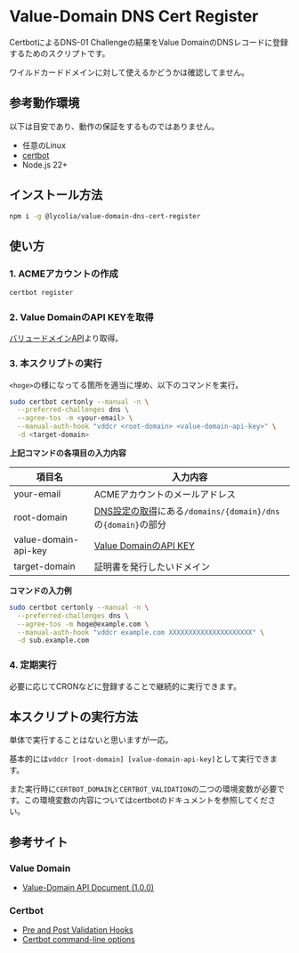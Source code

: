 # Value-Domain DNS Cert Register

CertbotによるDNS-01 Challengeの結果をValue DomainのDNSレコードに登録するためのスクリプトです。

ワイルドカードドメインに対して使えるかどうかは確認してません。

## 参考動作環境

以下は目安であり、動作の保証をするものではありません。

- 任意のLinux
- [certbot](https://certbot.eff.org/)
- Node.js 22+

## インストール方法

```bash
npm i -g @lycolia/value-domain-dns-cert-register
```

## 使い方

### 1. ACMEアカウントの作成

```bash
certbot register
```

### 2. Value DomainのAPI KEYを取得

[バリュードメインAPI](https://www.value-domain.com/vdapi/)より取得。

### 3. 本スクリプトの実行

`<hoge>`の様になってる箇所を適当に埋め、以下のコマンドを実行。

```sh
sudo certbot certonly --manual -n \
  --preferred-challenges dns \
  --agree-tos -m <your-email> \
  --manual-auth-hook "vddcr <root-domain> <value-domain-api-key>" \
  -d <target-domain>
```

**上記コマンドの各項目の入力内容**

| 項目名               | 入力内容                                                                                                                                                |
| -------------------- | ------------------------------------------------------------------------------------------------------------------------------------------------------- |
| your-email           | ACMEアカウントのメールアドレス                                                                                                                          |
| root-domain          | [DNS設定の取得](https://www.value-domain.com/api/doc/domain/#tag/DNS/paths/~1domains~1{domain}~1dns/get)にある`/domains/{domain}/dns`の`{domain}`の部分 |
| value-domain-api-key | [Value DomainのAPI KEY](https://www.value-domain.com/vdapi/)                                                                                            |
| target-domain        | 証明書を発行したいドメイン                                                                                                                              |

**コマンドの入力例**

```sh
sudo certbot certonly --manual -n \
  --preferred-challenges dns \
  --agree-tos -m hoge@example.com \
  --manual-auth-hook "vddcr example.com XXXXXXXXXXXXXXXXXXXXX" \
  -d sub.example.com
```

### 4. 定期実行

必要に応じてCRONなどに登録することで継続的に実行できます。

## 本スクリプトの実行方法

単体で実行することはないと思いますが一応。

基本的には`vddcr [root-domain] [value-domain-api-key]`として実行できます。

また実行時に`CERTBOT_DOMAIN`と`CERTBOT_VALIDATION`の二つの環境変数が必要です。この環境変数の内容についてはcertbotのドキュメントを参照してください。

## 参考サイト

### Value Domain

- [Value-Domain API Document (1.0.0)](https://www.value-domain.com/api/doc/domain/)

### Certbot

- [Pre and Post Validation Hooks](https://certbot.eff.org/docs/using.html?highlight=dns#pre-and-post-validation-hooks)
- [Certbot command-line options](https://certbot.eff.org/docs/using.html?highlight=dns#certbot-command-line-options)
